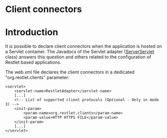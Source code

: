 Client connectors
=================

Introduction
============

It is possible to declare client connectors when the application is
hosted on a Servlet container. The Javadocs of the Servlet adapter
([ServerServlet](http://www.restlet.org/documentation/2.0/jee/ext/org/restlet/ext/servlet/ServerServlet.html)
class) answers this question and others related to the configuration of
Restlet based applications.

The web.xml file declares the client connectors in a dedicated
"org.restlet.clients" parameter:

    <servlet>
        <servlet-name>RestletAdapter</servlet-name>
        [...] 
        <!-- List of supported client protocols (Optional - Only in mode 3) -->
        <init-param>
            <param-name>org.restlet.clients</param-name>
            <param-value>HTTP HTTPS FILE</param-value>
        </init-param>
        [...] 
    </servlet>

